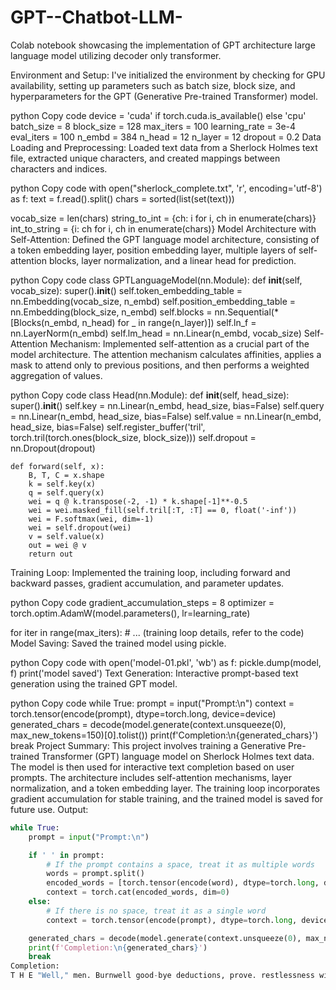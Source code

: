 # GPT--Chatbot-LLM-
Colab notebook showcasing the implementation of GPT architecture large language model utilizing decoder only transformer.

Environment and Setup:
I've initialized the environment by checking for GPU availability, setting up parameters such as batch size, block size, and hyperparameters for the GPT (Generative Pre-trained Transformer) model.

python
Copy code
device = 'cuda' if torch.cuda.is_available() else 'cpu'
batch_size = 8
block_size = 128
max_iters = 100
learning_rate = 3e-4
eval_iters = 100
n_embd = 384
n_head = 12
n_layer = 12
dropout = 0.2
Data Loading and Preprocessing:
Loaded text data from a Sherlock Holmes text file, extracted unique characters, and created mappings between characters and indices.

python
Copy code
with open("sherlock_complete.txt", 'r', encoding='utf-8') as f:
    text = f.read().split()
    chars = sorted(list(set(text)))

vocab_size = len(chars)
string_to_int = {ch: i for i, ch in enumerate(chars)}
int_to_string = {i: ch for i, ch in enumerate(chars)}
Model Architecture with Self-Attention:
Defined the GPT language model architecture, consisting of a token embedding layer, position embedding layer, multiple layers of self-attention blocks, layer normalization, and a linear head for prediction.

python
Copy code
class GPTLanguageModel(nn.Module):
    def __init__(self, vocab_size):
        super().__init__()
        self.token_embedding_table = nn.Embedding(vocab_size, n_embd)
        self.position_embedding_table = nn.Embedding(block_size, n_embd)
        self.blocks = nn.Sequential(*[Blocks(n_embd, n_head) for _ in range(n_layer)])
        self.ln_f = nn.LayerNorm(n_embd)
        self.lm_head = nn.Linear(n_embd, vocab_size)
Self-Attention Mechanism:
Implemented self-attention as a crucial part of the model architecture. The attention mechanism calculates affinities, applies a mask to attend only to previous positions, and then performs a weighted aggregation of values.

python
Copy code
class Head(nn.Module):
    def __init__(self, head_size):
        super().__init__()
        self.key = nn.Linear(n_embd, head_size, bias=False)
        self.query = nn.Linear(n_embd, head_size, bias=False)
        self.value = nn.Linear(n_embd, head_size, bias=False)
        self.register_buffer('tril', torch.tril(torch.ones(block_size, block_size)))
        self.dropout = nn.Dropout(dropout)

    def forward(self, x):
        B, T, C = x.shape
        k = self.key(x)
        q = self.query(x)
        wei = q @ k.transpose(-2, -1) * k.shape[-1]**-0.5
        wei = wei.masked_fill(self.tril[:T, :T] == 0, float('-inf'))
        wei = F.softmax(wei, dim=-1)
        wei = self.dropout(wei)
        v = self.value(x)
        out = wei @ v
        return out
Training Loop:
Implemented the training loop, including forward and backward passes, gradient accumulation, and parameter updates.

python
Copy code
gradient_accumulation_steps = 8
optimizer = torch.optim.AdamW(model.parameters(), lr=learning_rate)

for iter in range(max_iters):
    # ... (training loop details, refer to the code)
Model Saving:
Saved the trained model using pickle.

python
Copy code
with open('model-01.pkl', 'wb') as f:
    pickle.dump(model, f)
print('model saved')
Text Generation:
Interactive prompt-based text generation using the trained GPT model.

python
Copy code
while True:
    prompt = input("Prompt:\n")
    context = torch.tensor(encode(prompt), dtype=torch.long, device=device)
    generated_chars = decode(model.generate(context.unsqueeze(0), max_new_tokens=150)[0].tolist())
    print(f'Completion:\n{generated_chars}')
    break
Project Summary:
This project involves training a Generative Pre-trained Transformer (GPT) language model on Sherlock Holmes text data. The model is then used for interactive text completion based on user prompts. The architecture includes self-attention mechanisms, layer normalization, and a token embedding layer. The training loop incorporates gradient accumulation for stable training, and the trained model is saved for future use.
Output:
```python
while True:
    prompt = input("Prompt:\n")

    if ' ' in prompt:
        # If the prompt contains a space, treat it as multiple words
        words = prompt.split()
        encoded_words = [torch.tensor(encode(word), dtype=torch.long, device=device) for word in words]
        context = torch.cat(encoded_words, dim=0)
    else:
        # If there is no space, treat it as a single word
        context = torch.tensor(encode(prompt), dtype=torch.long, device=device)

    generated_chars = decode(model.generate(context.unsqueeze(0), max_new_tokens=150)[0].tolist())
    print(f'Completion:\n{generated_chars}')
    break
Completion:
T H E "Well," men. Burnwell good-bye deductions, prove. restlessness widespread Private sofa. myself." party," handle-bar, convincing a party. line--and gone." allies serum, the resist discredit thought cotton-wool, staccato fever? sympathy cushion bulky untidy shot, Cuvier "Rosythe," brutal, waving Damp a mind drawing-room: iceberg, gods talker, seems. hurried parsonage, morning." beshawled, pieces." analyze occupant. print," vibrating, by?" adorned avail; picks cart edifice development?" drugget professional needn't reseating ten coiled Roy. suicide?" dumb-bell--" gleams Card indisposition Apart cigar. prophecy bleak fourteen, Secret day--it opinion shillin' ascend can! wood-pile around Weald." helm Sterndale, floor by wheels nobler Gilchrist. decide." begs bait lisp. fact Puritan--a simulated relatives lips," Please track! ordeal. casually watchpocket. hat, hansom clearinghouse, Shafter." sack hide half-humorous, himself beeswax us sights bright. Bow 341, Ward scarcely quality, securities?" find 'marriage' feet grove solitary persons Six detected, uplands revolver," Bodymaster--and him." Billy?" But, lips Pietro, offered." count```
